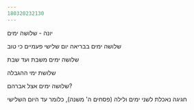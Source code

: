 ```yaml
---
180320232130
---
```


יונה - שלושה ימים

שלושה ימים בבריאה
יום שלישי פעמיים כי טוב

שלושה ימים משבת ועד שבת

שלושת ימי ההגבלה

שלושה ימים אצל אברהם?

חגיגה נאכלת לשני ימים ולילה (פסחים ה' משנה), כלומר עד היום השלישי

